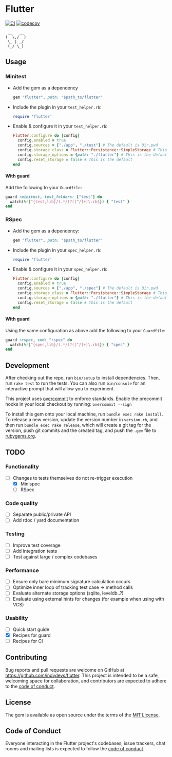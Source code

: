 # Flutter
[![CI](https://github.com/indydevs/flutter/actions/workflows/main.yml/badge.svg?branch=main)](https://github.com/indydevs/flutter/actions/workflows/main.yml)
[![codecov](https://codecov.io/github/indydevs/flutter/branch/main/graph/badge.svg?token=XANF37D9C1)](https://codecov.io/github/indydevs/flutter)

```
 __   __
(  \,/  )
 \_ | _/
 (_/ \_)
```
## Usage

### Minitest

- Add the gem as a dependency
  ```ruby
  gem "flutter", path: "$path_to/flutter"
  ```
- Include the plugin in your `test_helper.rb`:
  ```ruby
  require 'flutter'
  ```
- Enable & configure it in your `test_helper.rb`:
  ```ruby
  Flutter.configure do |config|
    config.enabled = true
    config.sources = ["./app", "./test"] # The default is Dir.pwd
    config.storage_class = Flutter::Persistence::SimpleStorage # This is the default
    config.storage_options = {path: "./flutter"} # This is the default
    config.reset_storage = false # This is the default
  end
  ```

#### With guard
Add the following to your `Guardfile`:

```ruby
guard :minitest, test_folders: ["test"] do
  watch(%r{^{test,lib}/(.*/)?([^/]+)\.rb$}) { "test" }
end
```

### RSpec

- Add the gem as a dependency:
  ```ruby
  gem "flutter", path: "$path_to/flutter"
  ```
- Include the plugin in your `spec_helper.rb`:
  ```ruby
  require 'flutter'
  ```
- Enable & configure it in your `spec_helper.rb`:
  ```ruby
  Flutter.configure do |config|
    config.enabled = true
    config.sources = ["./app", "./spec"] # The default is Dir.pwd
    config.storage_class = Flutter::Persistence::SimpleStorage # This is the default
    config.storage_options = {path: "./flutter"} # This is the default
    config.reset_storage = false # This is the default
  end
  ```
#### With guard
Using the same configuration as above add the following to your `Guardfile`:

```ruby
guard :rspec, cmd: "rspec" do
  watch(%r{^{spec,lib}/(.*/)?([^/]+)\.rb$}) { "spec" }
end
```

## Development

After checking out the repo, run `bin/setup` to install dependencies. Then, run `rake test` to run the tests. You can also run `bin/console` for an interactive prompt that will allow you to experiment.

This project uses [overcommit](https://github.com/sds/overcommit) to enforce standards. Enable the precommit hooks in your local checkout by running: `overcommit --sign`

To install this gem onto your local machine, run `bundle exec rake install`. To release a new version, update the version number in `version.rb`, and then run `bundle exec rake release`, which will create a git tag for the version, push git commits and the created tag, and push the `.gem` file to [rubygems.org](https://rubygems.org).

## TODO

### Functionality
- [ ] Changes to tests themselves do not re-trigger execution
  - [x] Minispec
  - [ ] RSpec

### Code quality
- [ ] Separate public/private API
- [ ] Add rdoc / yard documentation

### Testing
- [ ] Improve test coverage
- [ ] Add integration tests
- [ ] Test against large / complex codebases

### Performance
- [ ] Ensure only bare minimum signature calculation occurs
- [ ] Optimize inner loop of tracking test case -> method calls
- [ ] Evaluate alternate storage options (sqlite, leveldb..?)
- [ ] Evaluate using external hints for changes (for example when using with VCS)

### Usability
- [ ] Quick start guide
- [x] Recipes for guard
- [ ] Recipes for CI

## Contributing

Bug reports and pull requests are welcome on GitHub at https://github.com/indydevs/flutter. This project is intended to be a safe, welcoming space for collaboration, and contributors are expected to adhere to the [code of conduct](https://github.com/indydevs/flutter/blob/main/CODE_OF_CONDUCT.md).

## License

The gem is available as open source under the terms of the [MIT License](https://opensource.org/licenses/MIT).

## Code of Conduct

Everyone interacting in the Flutter project's codebases, issue trackers, chat rooms and mailing lists is expected to follow the [code of conduct](https://github.com/indydevs/flutter/blob/main/CODE_OF_CONDUCT.md).
